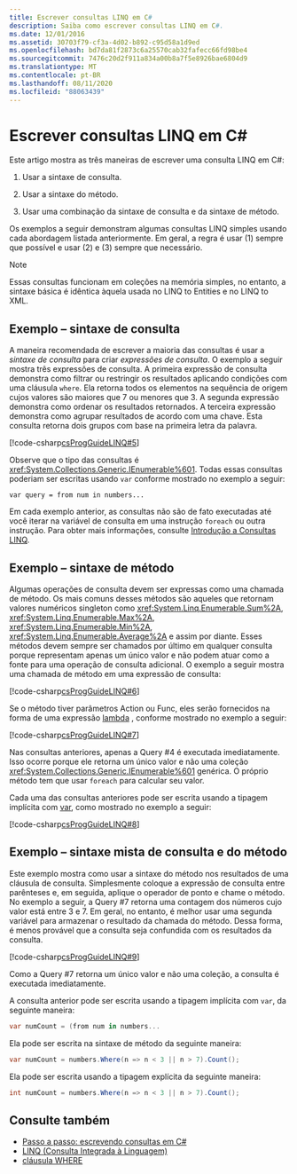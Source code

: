 ```yaml
---
title: Escrever consultas LINQ em C#
description: Saiba como escrever consultas LINQ em C#.
ms.date: 12/01/2016
ms.assetid: 30703f79-cf3a-4d02-b892-c95d58a1d9ed
ms.openlocfilehash: bd7da81f2873c6a25570cab32fafecc66fd98be4
ms.sourcegitcommit: 7476c20d2f911a834a00b8a7f5e8926bae6804d9
ms.translationtype: MT
ms.contentlocale: pt-BR
ms.lasthandoff: 08/11/2020
ms.locfileid: "88063439"
---
```

# <a name="write-linq-queries-in-c"></a>Escrever consultas LINQ em C\#

Este artigo mostra as três maneiras de escrever uma consulta LINQ em C#:

1. Usar a sintaxe de consulta.

2. Usar a sintaxe do método.

3. Usar uma combinação da sintaxe de consulta e da sintaxe de método.

Os exemplos a seguir demonstram algumas consultas LINQ simples usando cada abordagem listada anteriormente. Em geral, a regra é usar (1) sempre que possível e usar (2) e (3) sempre que necessário.

> [!NOTE]
> Essas consultas funcionam em coleções na memória simples, no entanto, a sintaxe básica é idêntica àquela usada no LINQ to Entities e no LINQ to XML.

## <a name="example---query-syntax"></a>Exemplo – sintaxe de consulta

A maneira recomendada de escrever a maioria das consultas é usar a *sintaxe de consulta* para criar *expressões de consulta*. O exemplo a seguir mostra três expressões de consulta. A primeira expressão de consulta demonstra como filtrar ou restringir os resultados aplicando condições com uma cláusula `where`. Ela retorna todos os elementos na sequência de origem cujos valores são maiores que 7 ou menores que 3. A segunda expressão demonstra como ordenar os resultados retornados. A terceira expressão demonstra como agrupar resultados de acordo com uma chave. Esta consulta retorna dois grupos com base na primeira letra da palavra.

[!code-csharp[csProgGuideLINQ#5](~/samples/snippets/csharp/concepts/linq/how-to-write-linq-queries_1.cs)]

Observe que o tipo das consultas é <xref:System.Collections.Generic.IEnumerable%601>. Todas essas consultas poderiam ser escritas usando `var` conforme mostrado no exemplo a seguir:

`var query = from num in numbers...`

Em cada exemplo anterior, as consultas não são de fato executadas até você iterar na variável de consulta em uma instrução `foreach` ou outra instrução. Para obter mais informações, consulte [Introdução a Consultas LINQ](../programming-guide/concepts/linq/introduction-to-linq-queries.md).

## <a name="example---method-syntax"></a>Exemplo – sintaxe de método

Algumas operações de consulta devem ser expressas como uma chamada de método. Os mais comuns desses métodos são aqueles que retornam valores numéricos singleton como <xref:System.Linq.Enumerable.Sum%2A>, <xref:System.Linq.Enumerable.Max%2A>, <xref:System.Linq.Enumerable.Min%2A>, <xref:System.Linq.Enumerable.Average%2A> e assim por diante. Esses métodos devem sempre ser chamados por último em qualquer consulta porque representam apenas um único valor e não podem atuar como a fonte para uma operação de consulta adicional. O exemplo a seguir mostra uma chamada de método em uma expressão de consulta:

[!code-csharp[csProgGuideLINQ#6](~/samples/snippets/csharp/concepts/linq/how-to-write-linq-queries_2.cs)]

Se o método tiver parâmetros Action ou Func, eles serão fornecidos na forma de uma expressão [lambda](../language-reference/operators/lambda-expressions.md) , conforme mostrado no exemplo a seguir:

[!code-csharp[csProgGuideLINQ#7](~/samples/snippets/csharp/concepts/linq/how-to-write-linq-queries_3.cs)]

Nas consultas anteriores, apenas a Query #4 é executada imediatamente. Isso ocorre porque ele retorna um único valor e não uma coleção <xref:System.Collections.Generic.IEnumerable%601> genérica. O próprio método tem que usar `foreach` para calcular seu valor.

Cada uma das consultas anteriores pode ser escrita usando a tipagem implícita com [var](../language-reference/keywords/var.md), como mostrado no exemplo a seguir:

[!code-csharp[csProgGuideLINQ#8](~/samples/snippets/csharp/concepts/linq/how-to-write-linq-queries_4.cs)]

## <a name="example---mixed-query-and-method-syntax"></a>Exemplo – sintaxe mista de consulta e do método

Este exemplo mostra como usar a sintaxe do método nos resultados de uma cláusula de consulta. Simplesmente coloque a expressão de consulta entre parênteses e, em seguida, aplique o operador de ponto e chame o método. No exemplo a seguir, a Query #7 retorna uma contagem dos números cujo valor está entre 3 e 7. Em geral, no entanto, é melhor usar uma segunda variável para armazenar o resultado da chamada do método. Dessa forma, é menos provável que a consulta seja confundida com os resultados da consulta.

[!code-csharp[csProgGuideLINQ#9](~/samples/snippets/csharp/concepts/linq/how-to-write-linq-queries_5.cs)]

Como a Query #7 retorna um único valor e não uma coleção, a consulta é executada imediatamente.

A consulta anterior pode ser escrita usando a tipagem implícita com `var`, da seguinte maneira:

```csharp
var numCount = (from num in numbers...
```

Ela pode ser escrita na sintaxe de método da seguinte maneira:

```csharp
var numCount = numbers.Where(n => n < 3 || n > 7).Count();
```

Ela pode ser escrita usando a tipagem explícita da seguinte maneira:

```csharp
int numCount = numbers.Where(n => n < 3 || n > 7).Count();
```

## <a name="see-also"></a>Consulte também

- [Passo a passo: escrevendo consultas em C#](../programming-guide/concepts/linq/walkthrough-writing-queries-linq.md)
- [LINQ (Consulta Integrada à Linguagem)](index.md)
- [cláusula WHERE](../language-reference/keywords/where-clause.md)
